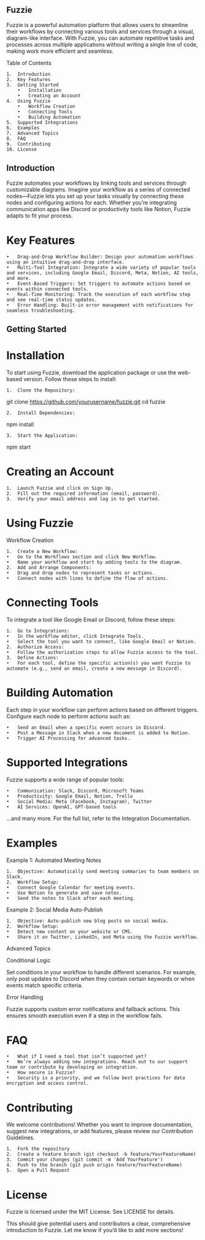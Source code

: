 ## Fuzzie

Fuzzie is a powerful automation platform that allows users to streamline their workflows by connecting various tools and services through a visual, diagram-like interface. With Fuzzie, you can automate repetitive tasks and processes across multiple applications without writing a single line of code, making work more efficient and seamless.

Table of Contents

	1.	Introduction
	2.	Key Features
	3.	Getting Started
		•	Installation
		•	Creating an Account
	4.	Using Fuzzie
		•	Workflow Creation
		•	Connecting Tools
		•	Building Automation
	5.	Supported Integrations
	6.	Examples
	7.	Advanced Topics
	8.	FAQ
	9.	Contributing
	10.	License

## Introduction

Fuzzie automates your workflows by linking tools and services through customizable diagrams. Imagine your workflow as a series of connected nodes—Fuzzie lets you set up your tasks visually by connecting these nodes and configuring actions for each. Whether you’re integrating communication apps like Discord or productivity tools like Notion, Fuzzie adapts to fit your process.

# Key Features

	•	Drag-and-Drop Workflow Builder: Design your automation workflows using an intuitive drag-and-drop interface.
	•	Multi-Tool Integration: Integrate a wide variety of popular tools and services, including Google Email, Discord, Meta, Notion, AI tools, and more.
	•	Event-Based Triggers: Set triggers to automate actions based on events within connected tools.
	•	Real-Time Monitoring: Track the execution of each workflow step and see real-time status updates.
	•	Error Handling: Built-in error management with notifications for seamless troubleshooting.

## Getting Started

# Installation

To start using Fuzzie, download the application package or use the web-based version. Follow these steps to install:

	1.	Clone the Repository:

git clone https://github.com/yourusername/fuzzie.git
cd fuzzie


	2.	Install Dependencies:

npm install


	3.	Start the Application:

npm start



# Creating an Account

	1.	Launch Fuzzie and click on Sign Up.
	2.	Fill out the required information (email, password).
	3.	Verify your email address and log in to get started.

# Using Fuzzie

Workflow Creation

	1.	Create a New Workflow:
	•	Go to the Workflows section and click New Workflow.
	•	Name your workflow and start by adding tools to the diagram.
	2.	Add and Arrange Components:
	•	Drag and drop nodes to represent tasks or actions.
	•	Connect nodes with lines to define the flow of actions.

# Connecting Tools

To integrate a tool like Google Email or Discord, follow these steps:

	1.	Go to Integrations:
	•	In the workflow editor, click Integrate Tools.
	•	Select the tool you want to connect, like Google Email or Notion.
	2.	Authorize Access:
	•	Follow the authorization steps to allow Fuzzie access to the tool.
	3.	Define Actions:
	•	For each tool, define the specific action(s) you want Fuzzie to automate (e.g., send an email, create a new message in Discord).

# Building Automation

Each step in your workflow can perform actions based on different triggers. Configure each node to perform actions such as:

	•	Send an Email when a specific event occurs in Discord.
	•	Post a Message in Slack when a new document is added to Notion.
	•	Trigger AI Processing for advanced tasks.

# Supported Integrations

Fuzzie supports a wide range of popular tools:

	•	Communication: Slack, Discord, Microsoft Teams
	•	Productivity: Google Email, Notion, Trello
	•	Social Media: Meta (Facebook, Instagram), Twitter
	•	AI Services: OpenAI, GPT-based tools

…and many more. For the full list, refer to the Integration Documentation.

# Examples

Example 1: Automated Meeting Notes

	1.	Objective: Automatically send meeting summaries to team members on Slack.
	2.	Workflow Setup:
	•	Connect Google Calendar for meeting events.
	•	Use Notion to generate and save notes.
	•	Send the notes to Slack after each meeting.

Example 2: Social Media Auto-Publish

	1.	Objective: Auto-publish new blog posts on social media.
	2.	Workflow Setup:
	•	Detect new content on your website or CMS.
	•	Share it on Twitter, LinkedIn, and Meta using the Fuzzie workflow.

Advanced Topics

Conditional Logic

Set conditions in your workflow to handle different scenarios. For example, only post updates to Discord when they contain certain keywords or when events match specific criteria.

Error Handling

Fuzzie supports custom error notifications and fallback actions. This ensures smooth execution even if a step in the workflow fails.

# FAQ

	•	What if I need a tool that isn’t supported yet?
	•	We’re always adding new integrations. Reach out to our support team or contribute by developing an integration.
	•	How secure is Fuzzie?
	•	Security is a priority, and we follow best practices for data encryption and access control.

# Contributing

We welcome contributions! Whether you want to improve documentation, suggest new integrations, or add features, please review our Contribution Guidelines.

	1.	Fork the repository
	2.	Create a feature branch (git checkout -b feature/YourFeatureName)
	3.	Commit your changes (git commit -m 'Add YourFeature')
	4.	Push to the branch (git push origin feature/YourFeatureName)
	5.	Open a Pull Request

# License

Fuzzie is licensed under the MIT License. See LICENSE for details.

This should give potential users and contributors a clear, comprehensive introduction to Fuzzie. Let me know if you’d like to add more sections!
